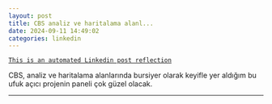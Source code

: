 ```yaml
---
layout: post
title: CBS analiz ve haritalama alanl...
date: 2024-09-11 14:49:02
categories: linkedin
---
```


[`This is an automated Linkedin post reflection`](https://www.linkedin.com/feed/update/urn:li:activity:7239646126683897856)

CBS, analiz ve haritalama alanlarında bursiyer olarak keyifle yer aldığım bu ufuk açıcı projenin paneli çok güzel olacak.


<hr>


<div class="row mt-3 d-flex justify-content-center align-items-center">


</div>
